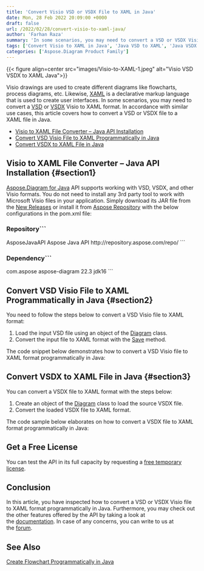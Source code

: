 ```yaml
---
title: 'Convert Visio VSD or VSDX File to XAML in Java'
date: Mon, 28 Feb 2022 20:09:00 +0000
draft: false
url: /2022/02/28/convert-visio-to-xaml-java/
author: 'Farhan Raza'
summary: 'In some scenarios, you may need to convert a VSD or VSDX Visio to XAML format. In accordance with similar use cases, this article covers how to **convert a VSD or VSDX file to a XAML file in Java**.'
tags: ['Convert Visio to XAML in Java', 'Java VSD to XAML', 'Java VSDX to XAML', 'Java Visio to XAML', 'VSDX to XAML in Java']
categories: ['Aspose.Diagram Product Family']
---
```




{{< figure align=center src="images/Visio-to-XAML-1.jpeg" alt="Visio VSD VSDX to XAML Java">}}


Visio drawings are used to create different diagrams like flowcharts, process diagrams, etc. Likewise, [XAML][1] is a declarative markup language that is used to create user interfaces. In some scenarios, you may need to convert a [VSD][2] or [VSDX][3] Visio to XAML format. In accordance with similar use cases, this article covers how to convert a VSD or VSDX file to a XAML file in Java.

*   [Visio to XAML File Converter – Java API Installation][4]
*   [Convert VSD Visio File to XAML Programmatically in Java][5]
*   [Convert VSDX to XAML File in Java][6]

## Visio to XAML File Converter – Java API Installation {#section1}

[Aspose.Diagram for Java][7] API supports working with VSD, VSDX, and other Visio formats. You do not need to install any 3rd party tool to work with Microsoft Visio files in your application. Simply download its JAR file from the [New Releases][8] or install it from [Aspose Repository][9] with the below configurations in the pom.xml file:

### Repository```
 <repositories>
    <repository>
        <id>AsposeJavaAPI</id>
        <name>Aspose Java API</name>
        <url>http://repository.aspose.com/repo/</url>
    </repository>
</repositories>
```

### Dependency```
 <dependencies>
    <dependency>
        <groupId>com.aspose</groupId>
        <artifactId>aspose-diagram</artifactId>
        <version>22.3</version>
        <classifier>jdk16</classifier>
    </dependency>
</dependencies>
```

## Convert VSD Visio File to XAML Programmatically in Java {#section2}

You need to follow the steps below to convert a VSD Visio file to XAML format:

1.  Load the input VSD file using an object of the [Diagram][10] class.
2.  Convert the input file to XAML format with the [Save][11] method.

The code snippet below demonstrates how to convert a VSD Visio file to XAML format programmatically in Java:



## Convert VSDX to XAML File in Java {#section3}

You can convert a VSDX file to XAML format with the steps below:

1.  Create an object of the [Diagram][12] class to load the source VSDX file.
2.  Convert the loaded VSDX file to XAML format.

The code sample below elaborates on how to convert a VSDX file to XAML format programmatically in Java:



## Get a Free License

You can test the API in its full capacity by requesting a [free temporary license][13].

## Conclusion

In this article, you have inspected how to convert a VSD or VSDX Visio file to XAML format programmatically in Java. Furthermore, you may check out the other features offered by the API by taking a look at the [documentation][14]. In case of any concerns, you can write to us at the [forum][15].

## See Also

[Create Flowchart Programmatically in Java][16]




[1]: https://docs.fileformat.com/web/xaml/
[2]: https://docs.fileformat.com/visio/vsd/
[3]: https://docs.fileformat.com/visio/vsdx/
[4]: #section1
[5]: #section2
[6]: #section3
[7]: https://products.aspose.com/diagram/java/
[8]: https://downloads.aspose.com/diagram/java
[9]: https://repository.aspose.com/webapp/#/artifacts/browse/tree/General/repo/com/aspose/aspose-diagram
[10]: https://apireference.aspose.com/diagram/java/com.aspose.diagram/Diagram
[11]: https://apireference.aspose.com/diagram/java/com.aspose.diagram/diagram#save(java.io.OutputStream,%20int)
[12]: https://apireference.aspose.com/diagram/java/com.aspose.diagram/Diagram
[13]: https://purchase.aspose.com/temporary-license
[14]: https://docs.aspose.com/diagram/java/
[15]: https://forum.aspose.com/c/diagram
[16]: https://blog.aspose.com/2021/12/20/create-flowchart-in-java/




